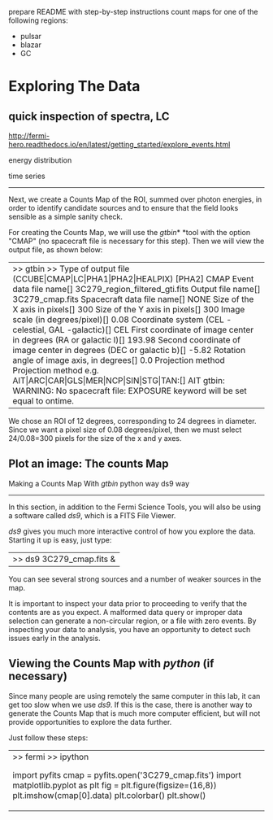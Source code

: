 

prepare README with step-by-step instructions
count maps for one of the following regions:
* pulsar
* blazar
* GC

# Exploring The Data

## quick inspection of spectra, LC

http://fermi-hero.readthedocs.io/en/latest/getting_started/explore_events.html

energy distribution

time series

- - - 


Next, we create a Counts Map of the ROI, summed over photon energies, in order to identify candidate sources and to ensure that the field looks sensible as a simple sanity check.

For creating the Counts Map, we will use the *gtbin** *tool with the option "CMAP" (no spacecraft file is necessary for this step). Then we will view the output file, as shown below:

<table>
  <tr>
    <td>>> gtbin
>> Type of output file (CCUBE|CMAP|LC|PHA1|PHA2|HEALPIX) [PHA2] CMAP
Event data file name[] 3C279_region_filtered_gti.fits
Output file name[] 3C279_cmap.fits
Spacecraft data file name[] NONE
Size of the X axis in pixels[] 300
Size of the Y axis in pixels[] 300
Image scale (in degrees/pixel)[] 0.08
Coordinate system (CEL - celestial, GAL -galactic)[] CEL
First coordinate of image center in degrees (RA or galactic l)[] 193.98
Second coordinate of image center in degrees (DEC or galactic b)[] -5.82
Rotation angle of image axis, in degrees[] 0.0
Projection method Projection method e.g. AIT|ARC|CAR|GLS|MER|NCP|SIN|STG|TAN:[] AIT
gtbin: WARNING: No spacecraft file: EXPOSURE keyword will be set equal to ontime.</td>
  </tr>
</table>


We chose an ROI of 12 degrees, corresponding to 24 degrees in diameter. Since we want a pixel size of 0.08 degrees/pixel, then we must select 24/0.08=300 pixels for the size of the x and y axes. 

## Plot an image: The counts Map

Making a Counts Map With *gtbin*
python way
ds9 way

- - - 

In this section, in addition to the Fermi Science Tools, you will also be using a software called *ds9*, which is a FITS File Viewer.

*ds9* gives you much more interactive control of how you explore the data. Starting it up is easy, just type:

<table>
  <tr>
    <td>>> ds9 3C279_cmap.fits & </td>
  </tr>
</table>


You can see several strong sources and a number of weaker sources in the map.

It is important to inspect your data prior to proceeding to verify that the contents are as you expect. A malformed data query or improper data selection can generate a non-circular region, or a file with zero events. By inspecting your data to analysis, you have an opportunity to detect such issues early in the analysis.

## Viewing the Counts Map with *python* (if necessary)

Since many people are using remotely the same computer in this lab, it can get too slow when we use *ds9*. If this is the case, there is another way to generate the Counts Map that is much more computer efficient, but will not provide opportunities to explore the data further.

Just follow these steps:

<table>
  <tr>
    <td>>> fermi
>> ipython

import pyfits
cmap = pyfits.open('3C279_cmap.fits')
import matplotlib.pyplot as plt
fig = plt.figure(figsize=(16,8))
plt.imshow(cmap[0].data)
plt.colorbar()
plt.show()</td>
  </tr>
</table>



